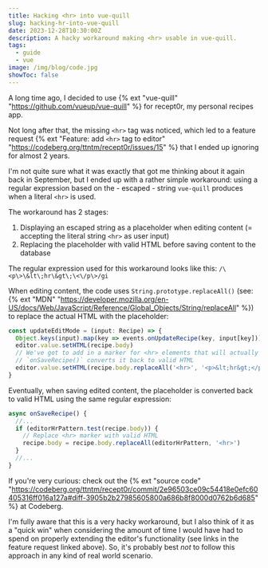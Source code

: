 ```yaml
---
title: Hacking <hr> into vue-quill
slug: hacking-hr-into-vue-quill
date: 2023-12-28T10:30:00Z
description: A hacky workaround making <hr> usable in vue-quill.
tags:
  - guide
  - vue
image: /img/blog/code.jpg
showToc: false
---
```


A long time ago, I decided to use {% ext "vue-quill" "https://github.com/vueup/vue-quill" %} for recept0r, my personal recipes app.

Not long after that, the missing `<hr>` tag was noticed, which led to a feature request {% ext "Feature: add `<hr>` tag to editor" "https://codeberg.org/ttntm/recept0r/issues/15" %} that I ended up ignoring for almost 2 years.

I'm not quite sure what it was exactly that got me thinking about it again back in September, but I ended up with a rather simple workaround: using a regular expression based on the - escaped - string `vue-quill` produces when a literal `<hr>` is used.

The workaround has 2 stages:

1. Displaying an escaped string as a placeholder when editing content (= accepting the literal string `<hr>` as user input)
2. Replacing the placeholder with valid HTML before saving content to the database

The regular expression used for this workaround looks like this: `/\<p\>\&lt\;hr\&gt\;\<\/p\>/gi`

When editing content, the code uses `String.prototype.replaceAll()` (see: {% ext "MDN" "https://developer.mozilla.org/en-US/docs/Web/JavaScript/Reference/Global_Objects/String/replaceAll" %}) to replace the actual HTML with the placeholder:

```js
const updateEditMode = (input: Recipe) => {
  Object.keys(input).map(key => events.onUpdateRecipe(key, input[key]))
  editor.value.setHTML(recipe.body)
  // We've got to add in a marker for <hr> elements that will actually get rendered by Quill
  // `onSaveRecipe()` converts it back to valid HTML
  editor.value.setHTML(recipe.body.replaceAll('<hr>', '<p>&lt;hr&gt;</p>'))
}
```

Eventually, when saving edited content, the placeholder is converted back to valid HTML using the same regular expression:

```js
async onSaveRecipe() {
  //...
  if (editorHrPattern.test(recipe.body)) {
    // Replace <hr> marker with valid HTML
    recipe.body = recipe.body.replaceAll(editorHrPattern, '<hr>')
  }
  //...
}
```

If you're very curious: check out the {% ext "source code" "https://codeberg.org/ttntm/recept0r/commit/2e96503ce09c54418e0efc60405316ff016a127a#diff-3905b2b27985605800a686b8f8000d0762b6d685" %} at Codeberg.

I'm fully aware that this is a very hacky workaround, but I also think of it as a "quick win" when considering the amount of time I would have had to spend on properly extending the editor's functionality (see links in the feature request linked above). So, it's probably best _not_ to follow this approach in any kind of real world scenario.
